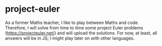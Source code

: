 # project-euler

As a former Maths teacher, I like to play between Maths and code. Therefore, I will solve from time to time some project Euler problems (https://projecteuler.net/) and will upload the solutions. For now, at least, all answers will be in JS; I might play later on with other languages.
